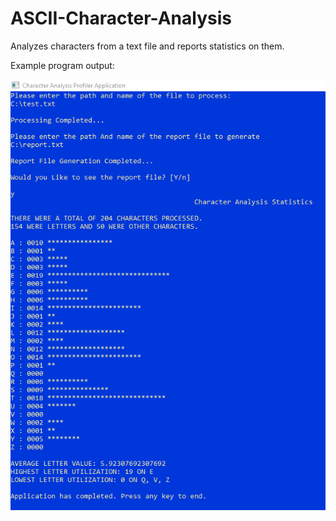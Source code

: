 # ASCII-Character-Analysis
Analyzes characters from a text file and reports statistics on them.


Example program output:

![example output](ASCII-Character-Analysis-Screenshot.png)
